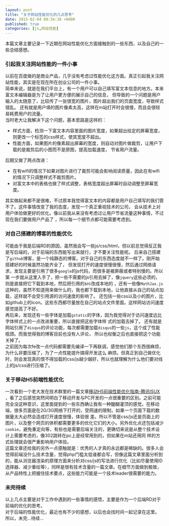 ```yaml
---
layout: post
title: "关于网站性能优化的几点思考"
date: 2015-02-04 00:34:38 +0800
published: true
categories: [js,网站性能]
---
```

本篇文章主要记录一下近期在网站性能优化方面接触到的一些东西，以及自己的一些总结感想。  
### 引起我关注网站性能的一件小事  
<!--more-->
以前在百度做的是商业产品，几乎没有考虑过性能优化这方面。真正引起我关注网站性能，其实是在现在所在创业公司的一件小事。  
简单来说，就是在我们平台上，有一个用户可以自己填写富文本信息的地方。本来富文本编辑器是为了让用户更方便的展示自己的信息，
但导致的一个问题是用户输入的太随意了，比较传了一张很宽的图片，图片超出我们的页面宽度，导致样式错乱。
还有就是用户填的图片像素太高，这样在m站打开时会很慢，而且会很轻易耗费用户的流量。  
当时老大让我解决下这个问题，基本思路是这样的：

* 样式方面，检测一下富文本内容里面的图片宽度，如果超出给定的屏幕宽度，则更改一个标签的css样式，使其宽度不超出。  
* 性能方面，如果图片的像素超出屏幕的宽度，则自动对图片做裁剪，让用户下载的是裁剪后的小图而不是原图，提高加载速度，
 节省用户流量。  

后期又做了两点改进：

* 在有wifi的情况下如果对图片进行了裁剪可能会影响阅读质量，因此在有wifi的情况下只调整样式不裁剪图片。  
* 对富文本中的表格也做了样式调整，表格宽度超出屏幕时自动调整至屏幕宽度。  

其实做起来都不是很难，不过原本我觉得富文本的内容都是用户自己填写的我们管不了。这件事情改变了我的态度，发现一个真正重视技术的公司，
会从技术上对用户体验做更好的优化。像以前我从来没有考虑过让用户节省流量这种事情，不过现在我们要做用户产品了
，所以每一个细节点都可能需要考虑到。  
### 对自己搭建的博客的性能优化  
可能由于我是后端RD的原因，虽然我会写一些js/css/html，但以前总觉得反正我是写后端的，对于前端的东西能写出来就行，才不要关注性能呢。
后来自己搭建了`github`博客，是一个纯静态的博客。对于自己的东西态度就不一样了。刚开始搭建好的时候虽然功能齐全了，
但发现打开的速度很慢很慢，然后通过网络请求，发现主要是引用了很多`google`的js代码，而很多是被屏蔽或者特别慢的。所以第 一步就从这里入手了，把一些不需要的js引用去掉了，像`jquery`这些必须的，则是直接把它下载到本地，然后把引用的src改成本地的
，还有一些像`MathJax.js`这种的，虽然不知道用来做什么的，我也都下载到本地，让他直接从自己的站点加载，这样就不会受引用源的访问速度的影响了。
还包括一些css以及小的图片，比如github上的icon。这些东西都尽量放在自己的站点文件里面。这样网站访问速度感觉提高了不好。  
再后来，发现还有一些字体是加载`gstatic`的字体，因为我觉得对于访问速度远比字体样式上的一点改进重要，所以直接把这些字体样 式的加载去掉了。
还有就是网站引用了`disqus`的评论功能，每次都需要加载`disqus`的一些`js`，这个成了性能瓶颈。而我觉得我的博客目前也没有人评论，
所以也权衡之后也直接把这个功能关掉了。    
之前因为每次fe改一点代码都需要先编译一下再联调，感觉他们那个东西很麻烦，为什么非要压缩了，为了一点性能提升搞得开发这么
麻烦。但真正到自己做优化时，则会发现真的恨不得加载的css/js越少越好，所以也就理解为什么他们要对线上的js/css进行压缩了。   
### 关于移动H5前端性能优化
一次看到一个老大发在技术群里的一篇文章[移动H5前端性能优化指南-腾讯ISUX](http://isux.tencent.com/h5-performance.html) ，看了之后感觉突然间明白了移动开发与PC开发的一点很重要的区别。之前可能完全没这种意识，这里面提到的一些东西确让我有一种醍醐灌顶的感觉。在移动端，很多页面是在2G/3G网络下打开的，受网速的限制，如果一个页面下载的数据量太大必然会造成打开速度很慢，体验很 差。所以不管是css/js还是页面上的图片，以及整个网页的体积都需要更多的优化它们的大小。另外优化点还包括减少`cookie`，避免重定向等，有些也是需要后端关注的，更确切来说是从整个技术设计上需要考虑的，像302跳转在pc上是经常用到的，但如果在m站还用同 样的方式处理就会很严重影响用户体验。  
这篇文章还给我的另外一点感触就是：优秀的人才真的永远都是稀缺的。很多人会觉得前端没什么技术含量，觉得php门槛太低谁都会写，但像这篇文章里面分析到的，能从浏览器渲染的原理方面来分析对css/js的写法进行优化（比如尽量使用ID选择器、减少重绘等），同样是很有技术含量的一篇文章。在细节方面做到极致，从产品特性上把握住技术要点，这些能力可能是一个技术leader很需要的能力。  
### 未完待续 
以上几点主要是对于工作中遇到的一些事情的感悟，主要是作为一个后端RD对于前端的优化的思考。  
对于后端的性能优化，最近也有不少的感想，以后也会找时间一起记录在这里。  
所以，未完...待续...   

